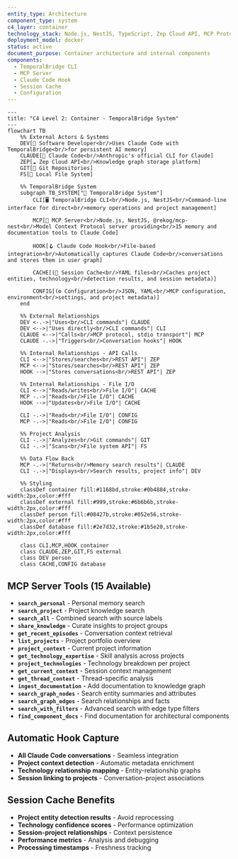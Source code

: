 ```yaml
---
entity_type: Architecture
component_type: system
c4_layer: container
technology_stack: Node.js, NestJS, TypeScript, Zep Cloud API, MCP Protocol
deployment_model: docker
status: active
document_purpose: Container architecture and internal components
components:
  - TemporalBridge CLI
  - MCP Server
  - Claude Code Hook
  - Session Cache
  - Configuration
---
```


```mermaid
---
title: "C4 Level 2: Container - TemporalBridge System"
---
flowchart TB
    %% External Actors & Systems
    DEV[👤 Software Developer<br/>Uses Claude Code with TemporalBridge<br/>for persistent AI memory]
    CLAUDE[🤖 Claude Code<br/>Anthropic's official CLI for Claude]
    ZEP[☁️ Zep Cloud API<br/>Knowledge graph storage platform]
    GIT[📂 Git Repositories]
    FS[💾 Local File System]
    
    %% TemporalBridge System
    subgraph TB_SYSTEM["🧠 TemporalBridge System"]
        CLI[🖥️ TemporalBridge CLI<br/>Node.js, NestJS<br/>Command-line interface for direct<br/>memory operations and project management]
        
        MCP[🔌 MCP Server<br/>Node.js, NestJS, @rekog/mcp-nest<br/>Model Context Protocol server providing<br/>15 memory and documentation tools to Claude Code]
        
        HOOK[🪝 Claude Code Hook<br/>File-based integration<br/>Automatically captures Claude Code<br/>conversations and stores them in user graph]
        
        CACHE[(💾 Session Cache<br/>YAML files<br/>Caches project entities, technology<br/>detection results, and session metadata)]
        
        CONFIG[(⚙️ Configuration<br/>JSON, YAML<br/>MCP configuration, environment<br/>settings, and project metadata)]
    end
    
    %% External Relationships
    DEV <-.->|"Uses<br/>CLI commands"| CLAUDE
    DEV <-->|"Uses directly<br/>CLI commands"| CLI
    CLAUDE <-->|"Calls<br/>MCP protocol, stdio transport"| MCP
    CLAUDE -.->|"Triggers<br/>Conversation hooks"| HOOK
    
    %% Internal Relationships - API Calls
    CLI <-->|"Stores/searches<br/>REST API"| ZEP
    MCP <-->|"Stores/searches<br/>REST API"| ZEP
    HOOK -->|"Stores conversations<br/>REST API"| ZEP
    
    %% Internal Relationships - File I/O
    CLI <-->|"Reads/writes<br/>File I/O"| CACHE
    MCP -.->|"Reads<br/>File I/O"| CACHE
    HOOK -->|"Updates<br/>File I/O"| CACHE
    
    CLI -.->|"Reads<br/>File I/O"| CONFIG
    MCP -.->|"Reads<br/>File I/O"| CONFIG
    
    %% Project Analysis
    CLI -.->|"Analyzes<br/>Git commands"| GIT
    CLI -.->|"Scans<br/>File system API"| FS
    
    %% Data Flow Back
    MCP -.->|"Returns<br/>Memory search results"| CLAUDE
    CLI -.->|"Displays<br/>Search results, project info"| DEV
    
    %% Styling
    classDef container fill:#1168bd,stroke:#0b4884,stroke-width:2px,color:#fff
    classDef external fill:#999,stroke:#6b6b6b,stroke-width:2px,color:#fff
    classDef person fill:#08427b,stroke:#052e56,stroke-width:2px,color:#fff
    classDef database fill:#2e7d32,stroke:#1b5e20,stroke-width:2px,color:#fff
    
    class CLI,MCP,HOOK container
    class CLAUDE,ZEP,GIT,FS external
    class DEV person
    class CACHE,CONFIG database
```

## MCP Server Tools (15 Available)
- **`search_personal`** - Personal memory search
- **`search_project`** - Project knowledge search  
- **`search_all`** - Combined search with source labels
- **`share_knowledge`** - Curate insights to project groups
- **`get_recent_episodes`** - Conversation context retrieval
- **`list_projects`** - Project portfolio overview
- **`project_context`** - Current project information
- **`get_technology_expertise`** - Skill analysis across projects
- **`project_technologies`** - Technology breakdown per project
- **`get_current_context`** - Session context management
- **`get_thread_context`** - Thread-specific analysis
- **`ingest_documentation`** - Add documentation to knowledge graph
- **`search_graph_nodes`** - Search entity summaries and attributes
- **`search_graph_edges`** - Search relationships and facts
- **`search_with_filters`** - Advanced search with edge type filters
- **`find_component_docs`** - Find documentation for architectural components

## Automatic Hook Capture
- **All Claude Code conversations** - Seamless integration
- **Project context detection** - Automatic metadata enrichment
- **Technology relationship mapping** - Entity-relationship graphs
- **Session linking to projects** - Conversation-project associations

## Session Cache Benefits
- **Project entity detection results** - Avoid reprocessing
- **Technology confidence scores** - Performance optimization
- **Session-project relationships** - Context persistence
- **Performance metrics** - Analysis and debugging
- **Processing timestamps** - Freshness tracking